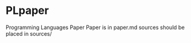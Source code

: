 PLpaper
=======

Programming Languages Paper
Paper is in paper.md
sources should be placed in sources/
